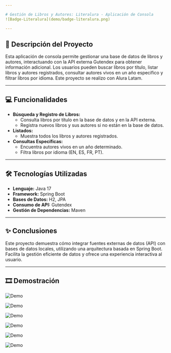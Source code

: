 ```yaml
---

# Gestión de Libros y Autores: Literalura - Aplicación de Consola
![Badge-Literalura](demo/badge-literalura.png)

---
```


## 🔖 Descripción del Proyecto
Esta aplicación de consola permite gestionar una base de datos de libros y autores, interactuando con la API externa Gutendex para obtener información adicional. Los usuarios pueden buscar libros por título, listar libros y autores registrados, consultar autores vivos en un año específico y filtrar libros por idioma. Este proyecto se realizo con Alura Latam.

---

## 💻 Funcionalidades
- **Búsqueda y Registro de Libros:**
  - Consulta libros por título en la base de datos y en la API externa.
  - Registra nuevos libros y sus autores si no están en la base de datos.
- **Listados:**
  - Muestra todos los libros y autores registrados.
- **Consultas Específicas:**
  - Encuentra autores vivos en un año determinado.
  - Filtra libros por idioma (EN, ES, FR, PT).

---

## 🛠️ Tecnologías Utilizadas
- **Lenguaje:** Java 17
- **Framework:** Spring Boot
- **Bases de Datos:** H2, JPA
- **Consumo de API:** Gutendex
- **Gestión de Dependencias:** Maven

---

## ✨ Conclusiones
Este proyecto demuestra cómo integrar fuentes externas de datos (API) con bases de datos locales, utilizando una arquitectura basada en Spring Boot. Facilita la gestión eficiente de datos y ofrece una experiencia interactiva al usuario.

---

## 🎞 Demostración
![Demo](demo/demo_1.png)

![Demo](demo/demo_2.png)

![Demo](demo/demo_3.png)

![Demo](demo/demo_4.png)

![Demo](demo/demo_5.png)

![Demo](demo/demo_6.png)

